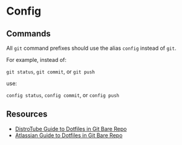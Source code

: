 # Config
## Commands
All `git` command prefixes should use the alias `config` instead of `git`.

For example, instead of:

`git status`, `git commit`, or `git push`

use:

`config status`, `config commit`, or `config push`

## Resources
- [DistroTube Guide to Dotfiles in Git Bare Repo](https://youtu.be/tBoLDpTWVOM?si=LXsgvM1a_a_HO99E)
- [Atlassian Guide to Dotfiles in Git Bare Repo](https://www.atlassian.com/git/tutorials/dotfiles)
